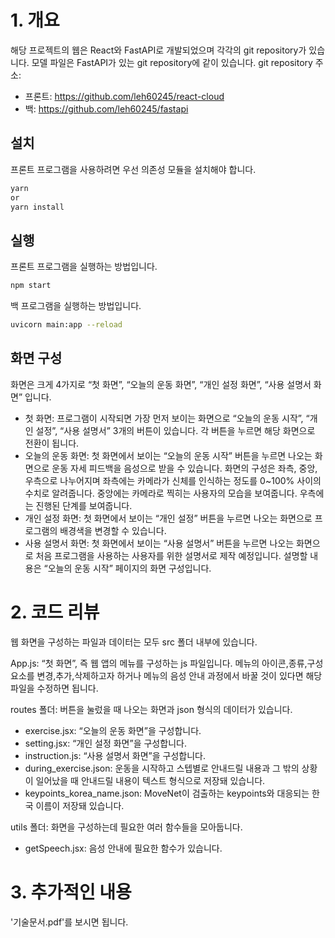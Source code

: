 # 1. 개요

해당 프로젝트의 웹은 React와 FastAPI로 개발되었으며 각각의 git repository가 있습니다. 모델 파일은 FastAPI가 있는 git repository에 같이 있습니다.
git repository 주소:

- 프론트: https://github.com/leh60245/react-cloud
- 백: https://github.com/leh60245/fastapi

## 설치

프론트 프로그램을 사용하려면 우선 의존성 모듈을 설치해야 합니다.

```bash
yarn
or
yarn install
```

## 실행

프론트 프로그램을 실행하는 방법입니다.

```bash
npm start
```

백 프로그램을 실행하는 방법입니다.

```bash
uvicorn main:app --reload
```

## 화면 구성

화면은 크게 4가지로 “첫 화면”, “오늘의 운동 화면”, “개인 설정 화면”, “사용 설명서 화면” 입니다.

- 첫 화면: 프로그램이 시작되면 가장 먼저 보이는 화면으로 “오늘의 운동 시작”, “개인 설정”, “사용 설명서” 3개의 버튼이 있습니다. 각 버튼을 누르면 해당 화면으로 전환이 됩니다.
- 오늘의 운동 화면: 첫 화면에서 보이는 “오늘의 운동 시작” 버튼을 누르면 나오는 화면으로 운동 자세 피드백을 음성으로 받을 수 있습니다. 화면의 구성은 좌측, 중앙, 우측으로 나누어지며 좌측에는 카메라가 신체를 인식하는 정도를 0~100% 사이의 수치로 알려줍니다. 중앙에는 카메라로 찍히는 사용자의 모습을 보여줍니다. 우측에는 진행된 단계를 보여줍니다.
- 개인 설정 화면: 첫 화면에서 보이는 “개인 설정” 버튼을 누르면 나오는 화면으로 프로그램의 배경색을 변경할 수 있습니다.
- 사용 설명서 화면: 첫 화면에서 보이는 “사용 설명서” 버튼을 누르면 나오는 화면으로 처음 프로그램을 사용하는 사용자를 위한 설명서로 제작 예정입니다. 설명할 내용은 “오늘의 운동 시작” 페이지의 화면 구성입니다.

# 2. 코드 리뷰
웹 화면을 구성하는 파일과 데이터는 모두 src 폴더 내부에 있습니다.

App.js: “첫 화면”, 즉 웹 앱의 메뉴를 구성하는  js 파일입니다. 메뉴의 아이콘,종류,구성 요소를 변경,추가,삭제하고자 하거나 메뉴의 음성 안내 과정에서 바꿀 것이 있다면 해당 파일을 수정하면 됩니다.

routes 폴더: 버튼을 눌렀을 때 나오는 화면과 json 형식의 데이터가 있습니다.
- exercise.jsx: “오늘의 운동 화면”을 구성합니다.
- setting.jsx: “개인 설정 화면”을 구성합니다.
- instruction.js: “사용 설명서 화면”을 구성합니다.
- during_exercise.json: 운동을 시작하고 스텝별로 안내드릴 내용과 그 밖의 상황이 일어났을 때 안내드릴 내용이 텍스트 형식으로 저장돼 있습니다.
- keypoints_korea_name.json: MoveNet이 검출하는 keypoints와 대응되는 한국 이름이 저장돼 있습니다.

utils 폴더: 화면을 구성하는데 필요한 여러 함수들을 모아둡니다.
- getSpeech.jsx: 음성 안내에 필요한 함수가 있습니다.

# 3. 추가적인 내용
'기술문서.pdf'를 보시면 됩니다.